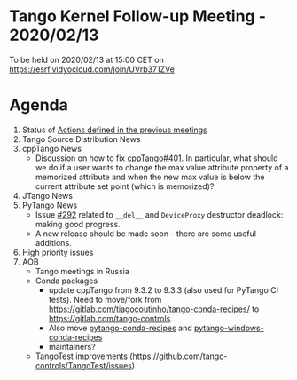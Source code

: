 # Tango Kernel Follow-up Meeting - 2020/02/13

To be held on 2020/02/13 at 15:00 CET on https://esrf.vidyocloud.com/join/UVrb371ZVe

# Agenda
 1. Status of [Actions defined in the previous meetings](https://github.com/tango-controls/tango-kernel-followup/blob/master/2020/2020-01-23/Minutes.md#summary-of-remaining-actions)
 2. Tango Source Distribution News
 3. cppTango News
    - Discussion on how to fix [cppTango#401](https://github.com/tango-controls/cppTango/issues/401). 
    In particular, what should we do if a user wants to change the max value attribute property of a memorized attribute and when the new max value is below the current attribute set point (which is memorized)?
 4. JTango News
 5. PyTango News
    - Issue [#292](https://github.com/tango-controls/pytango/issues/292) related to `__del__` and `DeviceProxy` destructor deadlock:  making good progress.
    - A new release should be made soon - there are some useful additions.
 6. High priority issues
 7. AOB
    - Tango meetings in Russia
    - Conda packages
      - update cppTango from 9.3.2 to 9.3.3 (also used for PyTango CI tests).  Need to move/fork from https://gitlab.com/tiagocoutinho/tango-conda-recipes/ to https://gitlab.com/tango-controls.
      - Also move [pytango-conda-recipes](https://gitlab.com/tiagocoutinho/pytango-conda-recipes) and [pytango-windows-conda-recipes](https://gitlab.com/tiagocoutinho/pytango-windows-conda-recipes)
      - maintainers?
    - TangoTest improvements (https://github.com/tango-controls/TangoTest/issues)
